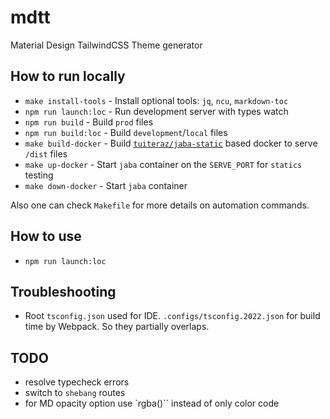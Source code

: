 # mdtt

Material Design TailwindCSS Theme generator

## How to run locally

- `make install-tools` - Install optional tools: `jq`, `ncu`, `markdown-toc`
- `npm run launch:loc` - Run development server with types watch
- `npm run build` - Build `prod` files
- `npm run build:loc` - Build `development`/`local` files
- `make build-docker` - Build [`tuiteraz/jaba-static`](https://github.com/oleksii-honchar/jaba) based docker to serve `/dist` files
- `make up-docker` - Start `jaba` container on the `SERVE_PORT` for `statics` testing
- `make down-docker` - Start `jaba` container

Also one can check `Makefile` for more details on automation commands.

## How to use

- `npm run launch:loc`

## Troubleshooting

- Root `tsconfig.json` used for IDE. `.configs/tsconfig.2022.json` for build time by Webpack. So they partially overlaps.

## TODO

- resolve typecheck errors
- switch to `shebang` routes
- for MD opacity option use `rgba()`` instead of only color code

